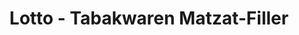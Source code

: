 ---
title: "Lotto - Tabakwaren Matzat-Filler"
url: /herne/lotto-tabakwaren-matzat-filler/
shop: Zeitungen
---